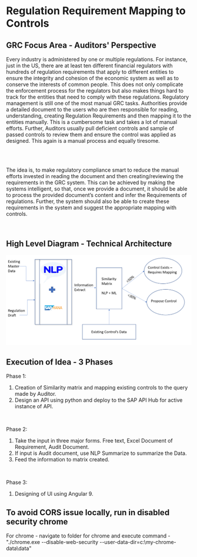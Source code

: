# Regulation Requirement Mapping to Controls

## GRC Focus Area - Auditors' Perspective

Every industry is administered by one or multiple regulations. For instance, just in the US, there are at least ten different financial regulators with hundreds of regulation requirements that apply to different entities to ensure the integrity and cohesion of the economic system as well as to conserve the interests of common people.
This does not only complicate the enforcement process for the regulators but also makes things hard to track for the entities that need to comply with these regulations.
Regulatory management is still one of the most manual GRC tasks. Authorities provide a detailed document to the users who are then responsible for reading, understanding, creating Regulation Requirements and then mapping it to the entities manually. This is a cumbersome task and takes a lot of manual efforts.
Further, Auditors usually pull deficient controls and sample of passed controls to review them and ensure the control was applied as designed. This again is a manual process and equally tiresome.

<br>
<Br>

The idea is, to make regulatory compliance smart to reduce the manual efforts invested in reading the document and then creating/reviewing the requirements in the GRC system.
This can be achieved by making the systems intelligent, so that, once we provide a document, it should be able to process the provided document’s content and infer the Requirements of regulations. Further, the system should also be able to create these requirements in the system and suggest the appropriate mapping with controls. 

<br>

## High Level Diagram - Technical Architecture

![](/Images/HLD.png)


## Execution of Idea - 3 Phases

Phase 1:
1. Creation of Similarity matrix and mapping existing controls to the query made by Auditor.
2. Design an API using python and deploy to the SAP API Hub for active instance of API.

<br>

Phase 2:
1. Take the input in three major forms. Free text, Excel Document of Requirement, Audit Document.
2. If input is Audit document, use NLP Summarize to summarize the Data.
3. Feed the information to matrix created.
<br>

Phase 3:
1. Designing of UI using Angular 9.

## To avoid CORS issue locally, run in disabled security chrome

For chrome - navigate to folder for chrome and execute command - "./chrome.exe --disable-web-security --user-data-dir=c:\my-chrome-data\data"
